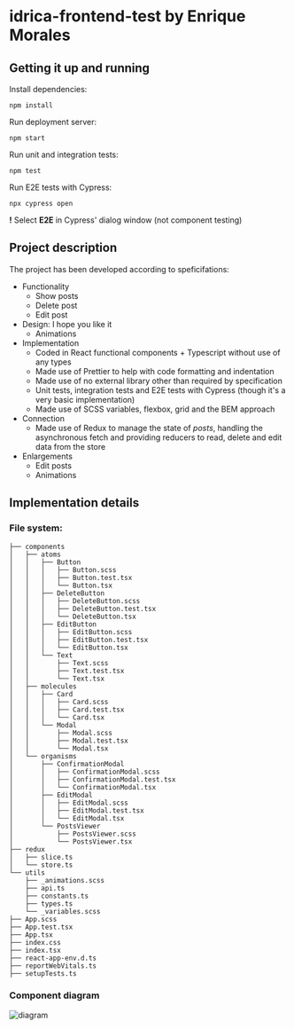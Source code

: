 # idrica-frontend-test by Enrique Morales

## Getting it up and running

Install dependencies:

```
npm install
```

Run deployment server:

```
npm start
```

Run unit and integration tests:

```
npm test
```

Run E2E tests with Cypress:

```
npx cypress open
```

**!** Select **E2E** in Cypress' dialog window (not component testing)

## Project description

The project has been developed according to speficifations:

- Functionality
  - Show posts
  - Delete post
  - Edit post
- Design: I hope you like it
  - Animations
- Implementation
  - Coded in React functional components + Typescript without use of any types
  - Made use of Prettier to help with code formatting and indentation
  - Made use of no external library other than required by specification
  - Unit tests, integration tests and E2E tests with Cypress (though it's a very basic implementation)
  - Made use of SCSS variables, flexbox, grid and the BEM approach
- Connection
  - Made use of Redux to manage the state of _posts_, handling the asynchronous fetch and providing reducers to read, delete and edit data from the store
- Enlargements
  - Edit posts
  - Animations
 
## Implementation details

### File system:

```
├── components
│   ├── atoms
│   │   ├── Button
│   │   │   ├── Button.scss
│   │   │   ├── Button.test.tsx
│   │   │   └── Button.tsx
│   │   ├── DeleteButton
│   │   │   ├── DeleteButton.scss
│   │   │   ├── DeleteButton.test.tsx
│   │   │   └── DeleteButton.tsx
│   │   ├── EditButton
│   │   │   ├── EditButton.scss
│   │   │   ├── EditButton.test.tsx
│   │   │   └── EditButton.tsx
│   │   └── Text
│   │       ├── Text.scss
│   │       ├── Text.test.tsx
│   │       └── Text.tsx
│   ├── molecules
│   │   ├── Card
│   │   │   ├── Card.scss
│   │   │   ├── Card.test.tsx
│   │   │   └── Card.tsx
│   │   └── Modal
│   │       ├── Modal.scss
│   │       ├── Modal.test.tsx
│   │       └── Modal.tsx
│   └── organisms
│       ├── ConfirmationModal
│       │   ├── ConfirmationModal.scss
│       │   ├── ConfirmationModal.test.tsx
│       │   └── ConfirmationModal.tsx
│       ├── EditModal
│       │   ├── EditModal.scss
│       │   ├── EditModal.test.tsx
│       │   └── EditModal.tsx
│       └── PostsViewer
│           ├── PostsViewer.scss
│           └── PostsViewer.tsx
├── redux
│   ├── slice.ts
│   └── store.ts
└── utils
    ├── _animations.scss
    ├── api.ts
    ├── constants.ts
    ├── types.ts
    └── _variables.scss
├── App.scss
├── App.test.tsx
├── App.tsx
├── index.css
├── index.tsx
├── react-app-env.d.ts
├── reportWebVitals.ts
├── setupTests.ts
```

### Component diagram

![diagram](https://github.com/Enrique-Morales/idrica-frontend-test/assets/33661134/118c7c8a-a03b-48dd-bdf4-738c77e23595)

